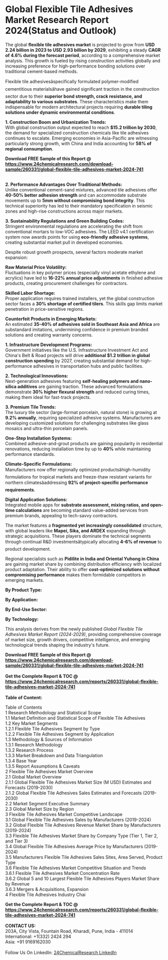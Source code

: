 <h1>Global Flexible Tile Adhesives Market Research Report 2024(Status and Outlook)</h1><p>The global <strong>flexible tile adhesives market</strong> is projected to grow from <strong>USD 2.24 billion in 2023 to USD 2.93 billion by 2029</strong>, exhibiting a steady <strong>CAGR of 4.6% during the forecast period</strong>, according to a comprehensive market analysis. This growth is fueled by rising construction activities globally and increasing preference for high-performance bonding solutions over traditional cement-based methods.</p><p>Flexible tile adhesivesâspecifically formulated polymer-modified cementitious materialsâhave gained significant traction in the construction sector due to their <strong>superior bond strength, crack resistance, and adaptability to various substrates</strong>. These characteristics make them indispensable for modern architectural projects requiring <strong>durable tiling solutions under dynamic environmental conditions</strong>.</p><p><strong>1. Construction Boom and Urbanization Trends:</strong><br>
With global construction output expected to reach <strong>$15.2 trillion by 2030</strong>, the demand for specialized construction chemicals like tile adhesives continues to escalate. Emerging economies in Asia-Pacific are witnessing particularly strong growth, with China and India accounting for <strong>58% of regional consumption</strong>.</p><div><b>Download FREE Sample of this Report @ 
            <a href="https://www.24chemicalresearch.com/download-sample/260331/global-flexible-tile-adhesives-market-2024-741">
            https://www.24chemicalresearch.com/download-sample/260331/global-flexible-tile-adhesives-market-2024-741</a></b></div><br><p><strong>2. Performance Advantages Over Traditional Methods:</strong><br>
Unlike conventional cement-sand mixtures, advanced tile adhesives offer <strong>40-50% better adhesion strength</strong> and can accommodate substrate movements up to <strong>5mm without compromising bond integrity</strong>. This technical superiority has led to their mandatory specification in seismic zones and high-rise constructions across major markets.</p><p><strong>3. Sustainability Regulations and Green Building Codes:</strong><br>
Stringent environmental regulations are accelerating the shift from conventional mortars to low-VOC adhesives. The LEED v4.1 certification system now awards points for using <strong>eco-friendly adhesive systems</strong>, creating substantial market pull in developed economies.</p><p>Despite robust growth prospects, several factors moderate market expansion:</p><p><strong>Raw Material Price Volatility:</strong><br>
	Fluctuations in key polymer prices (especially vinyl acetate ethylene and acrylics) have led to <strong>16-22% annual price adjustments</strong> in finished adhesive products, creating procurement challenges for contractors.</p><p><strong>Skilled Labor Shortage:</strong><br>
	Proper application requires trained installers, yet the global construction sector faces a <strong>30% shortage of certified tilers</strong>. This skills gap limits market penetration in price-sensitive regions.</p><p><strong>Counterfeit Products in Emerging Markets:</strong><br>
	An estimated <strong>35-40% of adhesives sold in Southeast Asia and Africa</strong> are substandard imitations, undermining confidence in premium branded solutions and creating warranty concerns.</p><p><strong>1. Infrastructure Development Programs:</strong><br>
Government initiatives like the U.S. Infrastructure Investment Act and China's Belt &amp; Road projects will drive <strong>additional $1.2 trillion in global construction spending</strong> by 2027, creating substantial demand for high-performance adhesives in transportation hubs and public facilities.</p><p><strong>2. Technological Innovations:</strong><br>
Next-generation adhesives featuring <strong>self-healing polymers and nano-silica additives</strong> are gaining traction. These advanced formulations demonstrate <strong>30% higher flexural strength</strong> and reduced curing times, making them ideal for fast-track projects.</p><p><strong>3. Premium Tile Trends:</strong><br>
The luxury tile sector (large-format porcelain, natural stone) is growing at <strong>9.2% annually</strong>, requiring specialized adhesive systems. Manufacturers are developing customized solutions for challenging substrates like glass mosaics and ultra-thin porcelain panels.</p><p><strong>One-Step Installation Systems:</strong><br>
	Combined adhesive-and-grout products are gaining popularity in residential renovations, reducing installation time by up to <strong>40%</strong> while maintaining performance standards.</p><p><strong>Climate-Specific Formulations:</strong><br>
	Manufacturers now offer regionally optimized productsâhigh-humidity formulations for tropical markets and freeze-thaw resistant variants for northern climatesâaddressing <strong>92% of project-specific performance requirements</strong>.</p><p><strong>Digital Application Solutions:</strong><br>
	Integrated mobile apps for <strong>substrate assessment, mixing ratios, and open-time calculations</strong> are becoming standard value-added services from premium brands, appealing to tech-savvy contractors.</p><p>The market features a <strong>fragmented yet increasingly consolidated</strong> structure, with global leaders like <strong>Mapei, Sika, and ARDEX</strong> expanding through strategic acquisitions. These players dominate the technical segments through continual R&amp;D investmentsâtypically allocating <strong>4-6% of revenue</strong> to product development.</p><p>Regional specialists such as <strong>Pidilite in India and Oriental Yuhong in China</strong> are gaining market share by combining distribution efficiency with localized product adaptation. Their ability to offer <strong>cost-optimized solutions without compromising performance</strong> makes them formidable competitors in emerging markets.</p><p><strong>By Product Type:</strong></p><p><strong>By Application:</strong></p><p><strong>By End-Use Sector:</strong></p><p><strong>By Technology:</strong></p><p>This analysis derives from the newly published <em>Global Flexible Tile Adhesives Market Report (2024-2029)</em>, providing comprehensive coverage of market size, growth drivers, competitive intelligence, and emerging technological trends shaping the industry's future.</p><div><b>Download FREE Sample of this Report @ 
            <a href="https://www.24chemicalresearch.com/download-sample/260331/global-flexible-tile-adhesives-market-2024-741">
            https://www.24chemicalresearch.com/download-sample/260331/global-flexible-tile-adhesives-market-2024-741</a></b></div><br><div><b>Get the Complete Report & TOC @ 
            <a href="https://www.24chemicalresearch.com/reports/260331/global-flexible-tile-adhesives-market-2024-741">
            https://www.24chemicalresearch.com/reports/260331/global-flexible-tile-adhesives-market-2024-741</a></b></div><br>
            <b>Table of Content:</b><p>Table of Contents<br />
1 Research Methodology and Statistical Scope<br />
1.1 Market Definition and Statistical Scope of Flexible Tile Adhesives<br />
1.2 Key Market Segments<br />
1.2.1 Flexible Tile Adhesives Segment by Type<br />
1.2.2 Flexible Tile Adhesives Segment by Application<br />
1.3 Methodology & Sources of Information<br />
1.3.1 Research Methodology<br />
1.3.2 Research Process<br />
1.3.3 Market Breakdown and Data Triangulation<br />
1.3.4 Base Year<br />
1.3.5 Report Assumptions & Caveats<br />
2 Flexible Tile Adhesives Market Overview<br />
2.1 Global Market Overview<br />
2.1.1 Global Flexible Tile Adhesives Market Size (M USD) Estimates and Forecasts (2019-2030)<br />
2.1.2 Global Flexible Tile Adhesives Sales Estimates and Forecasts (2019-2030)<br />
2.2 Market Segment Executive Summary<br />
2.3 Global Market Size by Region<br />
3 Flexible Tile Adhesives Market Competitive Landscape<br />
3.1 Global Flexible Tile Adhesives Sales by Manufacturers (2019-2024)<br />
3.2 Global Flexible Tile Adhesives Revenue Market Share by Manufacturers (2019-2024)<br />
3.3 Flexible Tile Adhesives Market Share by Company Type (Tier 1, Tier 2, and Tier 3)<br />
3.4 Global Flexible Tile Adhesives Average Price by Manufacturers (2019-2024)<br />
3.5 Manufacturers Flexible Tile Adhesives Sales Sites, Area Served, Product Type<br />
3.6 Flexible Tile Adhesives Market Competitive Situation and Trends<br />
3.6.1 Flexible Tile Adhesives Market Concentration Rate<br />
3.6.2 Global 5 and 10 Largest Flexible Tile Adhesives Players Market Share by Revenue<br />
3.6.3 Mergers & Acquisitions, Expansion<br />
4 Flexible Tile Adhesives Industry Chai</p><div><b>Get the Complete Report & TOC @ 
            <a href="https://www.24chemicalresearch.com/reports/260331/global-flexible-tile-adhesives-market-2024-741">
            https://www.24chemicalresearch.com/reports/260331/global-flexible-tile-adhesives-market-2024-741</a></b></div><br><b>CONTACT US:</b><br>
            203A, City Vista, Fountain Road, Kharadi, Pune, India - 411014<br>
            International: +1(332) 2424 294<br>
            Asia: +91 9169162030 <br><br>
            Follow Us On LinkedIn: <a href="https://www.linkedin.com/company/24chemicalresearch/">24ChemicalResearch LinkedIn</a>